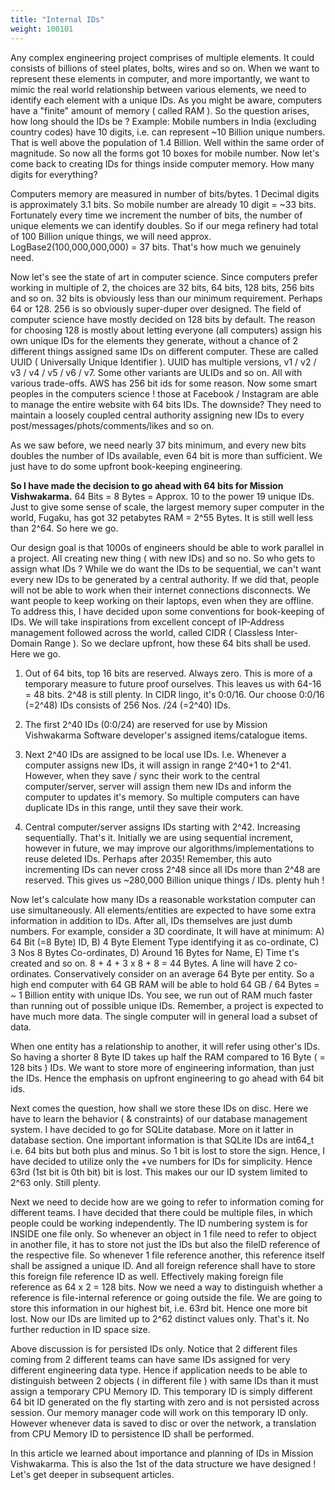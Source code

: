 ```yaml
---
title: "Internal IDs"
weight: 100101
---
```

Any complex engineering project comprises of multiple elements. It could consists of billions of steel plates, bolts, wires and so on. When we want to represent these elements in computer, and more importantly, we want to mimic the real world relationship between various elements, we need to identify each element with a unique IDs. As you might be aware, computers have a "finite" amount of memory ( called RAM ). So the question arises, how long should the IDs be ? Example: Mobile numbers in India (excluding country codes) have 10 digits, i.e. can represent ~10 Billion unique numbers. That is well above the population of 1.4 Billion. Well within the same order of magnitude. So now all the forms got 10 boxes for mobile number. Now let's come back to creating IDs for things inside computer memory. How many digits for everything?

Computers memory are measured in number of bits/bytes. 1 Decimal digits is approximately 3.1 bits. So mobile number are already 10 digit = ~33 bits. Fortunately every time we increment the number of bits, the number of unique elements we can identify doubles. So if our mega refinery had total of 100 Billion unique things, we will need approx. LogBase2(100,000,000,000) = 37 bits. That's how much we genuinely need.

Now let's see the state of art in computer science. Since computers prefer working in multiple of 2, the choices are 32 bits, 64 bits, 128 bits, 256 bits and so on. 32 bits is obviously less than our minimum requirement. Perhaps 64 or 128. 256 is so obviously super-duper over designed. The field of computer science have mostly decided on 128 bits by default. The reason for choosing 128 is mostly about letting everyone (all computers) assign his own unique IDs for the elements they generate, without a chance of 2 different things assigned same IDs on different computer. These are called UUID ( Universally Unique Identifier ). UUID has multiple versions, v1 / v2 / v3 / v4 / v5 / v6 / v7. Some other variants are ULIDs and so on. All with various trade-offs. AWS has 256 bit ids for some reason. Now some smart peoples in the computers science ! those at Facebook / Instagram are able to manage the entire website with 64 bits IDs. The downside? They need to maintain a loosely coupled central authority assigning new IDs to every post/messages/phots/comments/likes and so on.

As we saw before, we need nearly 37 bits minimum, and every new bits doubles the number of IDs available, even 64 bit is more than sufficient. We just have to do some upfront book-keeping engineering.

<strong>So I have made the decision to go ahead with 64 bits for Mission Vishwakarma.</strong> 64 Bits = 8 Bytes = Approx. 10 to the power 19 unique IDs. Just to give some sense of scale, the largest memory super computer in the world, Fugaku, has got 32 petabytes RAM = 2^55 Bytes. It is still well less than 2^64. So here we go.

Our design goal is that 1000s of engineers should be able to work parallel in a project. All creating new thing ( with new IDs) and so no. So who gets to assign what IDs ? While we do want the IDs to be sequential, we can't want every new IDs to be generated by a central authority. If we did that, people will not be able to work when their internet connections disconnects. We want people to keep working on their laptops, even when they are offline. To address this, I have decided upon some conventions for book-keeping of IDs. We will take inspirations from excellent concept of IP-Address management followed across the world, called CIDR ( Classless Inter-Domain Range ). So we declare upfront, how these 64 bits shall be used. Here we go. 

1. Out of 64 bits, top 16 bits are reserved. Always zero. This is more of a temporary measure to future proof ourselves. This leaves us with 64-16 = 48 bits. 2^48 is still plenty. In CIDR lingo, it's 0:0/16. Our choose 0:0/16 (=2^48) IDs consists of 256 Nos. /24 (=2^40) IDs. 

2. The first 2^40 IDs (0:0/24) are reserved for use by Mission Vishwakarma Software developer's assigned items/catalogue items.

3. Next 2^40 IDs are assigned to be local use IDs. I.e. Whenever a computer assigns new IDs, it will assign in range 2^40+1 to 2^41. However, when they save / sync their work to the central computer/server, server will assign them new IDs and inform the computer to updates it's memory. So multiple computers can have duplicate IDs in this range, until they save their work.

4. Central computer/server assigns IDs starting with 2^42. Increasing sequentially. That's it. Initially we are using sequential increment, however in future, we may improve our algorithms/implementations to reuse deleted IDs. Perhaps after 2035! Remember, this auto incrementing IDs can never cross 2^48 since all IDs more than 2^48 are reserved. This gives us  ~280,000 Billion unique things / IDs. plenty huh !

Now let's calculate how many IDs a reasonable workstation computer can use simultaneously. All elements/entities are expected to have some extra information in addition to IDs. After all, IDs themselves are just dumb numbers. For example, consider a 3D coordinate, It will have at minimum: A) 64 Bit (=8 Byte) ID, B) 4 Byte Element Type identifying it as co-ordinate, C) 3 Nos 8 Bytes Co-ordinates, D) Around 16 Bytes for Name, E) Time t's created and so on. 8 + 4 + 3 x 8 + 8 = 44 Bytes. A line will have 2 co-ordinates. Conservatively consider on an average  64 Byte per entity. So a high end computer with 64 GB RAM will be able to hold 64 GB / 64 Bytes = ~ 1 Billion entity with unique IDs. You see, we run out of RAM much faster than running out of possible unique IDs. Remember, a project is expected to have much more data. The single computer will in general load a subset of data.

When one entity has a relationship to another, it will refer using other's IDs. So having a shorter 8 Byte ID takes up half the RAM compared to 16 Byte ( = 128 bits ) IDs. We want to store more of engineering information, than just the IDs. Hence the emphasis on upfront engineering to go ahead with 64 bit ids.

Next comes the question, how shall we store these IDs on disc. Here we have to learn the behavior ( & constraints) of our database management system. I have decided to go for SQLite database. More on it latter in database section. One important information is that SQLite IDs are int64_t i.e. 64 bits but both plus and minus. So 1 bit is lost to store the sign. Hence, I have decided to utilize only the +ve numbers for IDs for simplicity. Hence 63rd (1st bit is 0th bit) bit is lost. This makes our our ID system limited to 2^63 only. Still plenty.

Next we need to decide how are we going to refer to information coming for different teams. I have decided that there could be multiple files, in which people could be working independently. The ID numbering system is for INSIDE one file only. So whenever an object in 1 file need to refer to object in another file, it has to store not just the IDs but also the fileID  reference of the respective file. So whenever 1 file reference another, this reference itself shall be assigned a unique ID. And all foreign reference shall have to store this foreign file reference ID as well. Effectively making foreign file reference as 64 x 2 = 128 bits. Now we need a way to distinguish whether a reference is file-internal reference or going outside the file. We are going to store this information in our highest bit, i.e. 63rd bit. Hence one more bit lost. Now our IDs are limited up to 2^62 distinct values only. That's it. No further reduction in ID space size.

Above discussion is for persisted IDs only. Notice that 2 different files coming from 2 different teams can have same IDs assigned for very different engineering data type. Hence if application needs to be able to distinguish between 2 objects ( in different file ) with same IDs than it must assign a temporary CPU Memory ID. This temporary ID is simply different 64 bit ID generated on the fly starting with zero and is not persisted across session. Our memory manager code will work on this temporary ID only. However whenever data is saved to disc or over the network, a translation from CPU Memory ID to persistence ID shall be performed.

In this article we learned about importance and planning of IDs in Mission Vishwakarma. This is also the 1st of the data structure we have designed ! Let's get deeper in subsequent articles.
